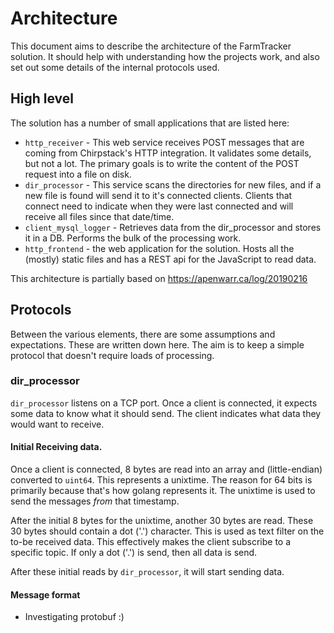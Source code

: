 # Architecture

This document aims to describe the architecture of the FarmTracker solution.
It should help with understanding how the projects work, and also set out some details of the internal protocols used.

## High level

The solution has a number of small applications that are listed here:

- `http_receiver` - This web service receives POST messages that are coming from Chirpstack's HTTP integration. It validates some details, but not a lot. The primary goals is to write the content of the POST request into a file on disk.
- `dir_processor` - This service scans the directories for new files, and if a new file is found will send it to it's connected clients. Clients that connect need to indicate when they were last connected and will receive all files since that date/time.
- `client_mysql_logger` - Retrieves data from the dir_processor and stores it in a DB. Performs the bulk of the processing work.
- `http_frontend` - the web application for the solution. Hosts all the (mostly) static files and has a REST api for the JavaScript to read data.

This architecture is partially based on https://apenwarr.ca/log/20190216

## Protocols

Between the various elements, there are some assumptions and expectations. These are written down here.
The aim is to keep a simple protocol that doesn't require loads of processing.

### dir_processor

`dir_processor` listens on a TCP port. Once a client is connected, it expects some data to know what it should send. The client indicates what data they would want to receive.

#### Initial Receiving data.
Once a client is connected, 8 bytes are read into an array and (little-endian) converted to `uint64`. This represents a unixtime. The reason for 64 bits is primarily because that's how golang represents it. The unixtime is used to send the messages *from* that timestamp.

After the initial 8 bytes for the unixtime, another 30 bytes are read. These 30 bytes should contain a dot ('.') character. This is used as text filter on the to-be received data. This effectively makes the client subscribe to a specific topic. If only a dot ('.') is send, then all data is send.

After these initial reads by `dir_processor`, it will start sending data.

#### Message format

- Investigating protobuf :)
